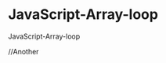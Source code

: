 # JavaScript-Array-loop
 JavaScript-Array-loop
<script>
	var num= [10,20,30,40,50];
	var sum= 0;
	for(var i=0; i<5; i++){
	document.write(num[i]+"<br>");
	sum= sum+num[i];
}
document.write("Sum="+sum);
</script>
//Another
<script>
	var num= new Array();
	for(var i=0; i<5; i++){
		num[i]= parseInt(prompt("Enter a number"));
	}
	var sum= 0;
	for(var i=0; i<5; i++){
	document.write(num[i]+"<br>");
	sum= sum+num[i];
}
document.write("Sum="+sum);
</script>
